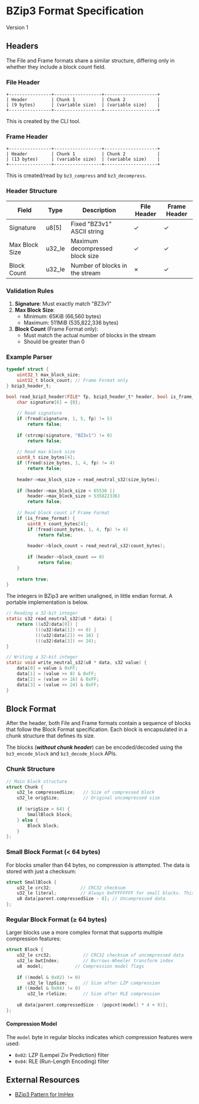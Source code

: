 # BZip3 Format Specification

Version 1

## Headers

The File and Frame formats share a similar structure, differing only in whether they include a
block count field.

### File Header

```
+----------------+------------------+--------------------+
| Header         | Chunk 1          | Chunk 2            |
| (9 bytes)      | (variable size)  | (variable size)    |
+----------------+------------------+--------------------+
```

This is created by the CLI tool.

### Frame Header

```
+----------------+------------------+--------------------+
| Header         | Chunk 1          | Chunk 2            |
| (13 bytes)     | (variable size)  | (variable size)    |
+----------------+------------------+--------------------+
```

This is created/read by `bz3_compress` and `bz3_decompress`.

### Header Structure

| Field          | Type   | Description                     | File Header | Frame Header |
| -------------- | ------ | ------------------------------- | ----------- | ------------ |
| Signature      | u8[5]  | Fixed "BZ3v1" ASCII string      | ✓           | ✓            |
| Max Block Size | u32_le | Maximum decompressed block size | ✓           | ✓            |
| Block Count    | u32_le | Number of blocks in the stream  | ✗           | ✓            |

### Validation Rules

1. **Signature**: Must exactly match "BZ3v1"
2. **Max Block Size**:
   - Minimum: 65KiB (66,560 bytes)
   - Maximum: 511MiB (535,822,336 bytes)
3. **Block Count** (Frame Format only):
   - Must match the actual number of blocks in the stream
   - Should be greater than 0

### Example Parser

```c
typedef struct {
    uint32_t max_block_size;
    uint32_t block_count; // Frame Format only
} bzip3_header_t;

bool read_bzip3_header(FILE* fp, bzip3_header_t* header, bool is_frame_format) {
    char signature[6] = {0};
    
    // Read signature
    if (fread(signature, 1, 5, fp) != 5)
        return false;
        
    if (strcmp(signature, "BZ3v1") != 0)
        return false;
        
    // Read max block size
    uint8_t size_bytes[4];
    if (fread(size_bytes, 1, 4, fp) != 4)
        return false;
        
    header->max_block_size = read_neutral_s32(size_bytes);
    
    if (header->max_block_size < 65536 || 
        header->max_block_size > 535822336)
        return false;
    
    // Read block count if Frame Format
    if (is_frame_format) {
        uint8_t count_bytes[4];
        if (fread(count_bytes, 1, 4, fp) != 4)
            return false;
            
        header->block_count = read_neutral_s32(count_bytes);
        
        if (header->block_count == 0)
            return false;
    }
    
    return true;
}
```

The integers in BZip3 are written unaligned, in little endian format.
A portable implementation is below.

```c
// Reading a 32-bit integer
static s32 read_neutral_s32(u8 * data) {
    return ((u32)data[0]) | 
           (((u32)data[1]) << 8) | 
           (((u32)data[2]) << 16) | 
           (((u32)data[3]) << 24);
}

// Writing a 32-bit integer
static void write_neutral_s32(u8 * data, s32 value) {
    data[0] = value & 0xFF;
    data[1] = (value >> 8) & 0xFF;
    data[2] = (value >> 16) & 0xFF;
    data[3] = (value >> 24) & 0xFF;
}
```

## Block Format

After the header, both File and Frame formats contain a sequence of blocks that follow the Block
Format specification. Each block is encapsulated in a chunk structure that defines its size.

The blocks (***without chunk header***) can be encoded/decoded using the `bz3_encode_block`
and `bz3_decode_block` APIs.

### Chunk Structure

```c
// Main block structure
struct Chunk {
    u32_le compressedSize;   // Size of compressed block
    u32_le origSize;         // Original uncompressed size
        
    if (origSize < 64) {
        SmallBlock block;
    } else {
        Block block;
    }
};
```

### Small Block Format (< 64 bytes)

For blocks smaller than 64 bytes, no compression is attempted. The data is stored with just a checksum:

```c
struct SmallBlock {
    u32_le crc32;           // CRC32 checksum
    u32_le literal;         // Always 0xFFFFFFFF for small blocks. This is basically an invalid `bwtIndex`
    u8 data[parent.compressedSize - 8]; // Uncompressed data
};
```

### Regular Block Format (≥ 64 bytes)

Larger blocks use a more complex format that supports multiple compression features:

```c
struct Block {
    u32_le crc32;            // CRC32 checksum of uncompressed data
    u32_le bwtIndex;         // Burrows-Wheeler transform index
    u8  model;            // Compression model flags
    
    if ((model & 0x02) != 0)     
        u32_le lzpSize;      // Size after LZP compression
    if ((model & 0x04) != 0)     
        u32_le rleSize;      // Size after RLE compression
        
    u8 data[parent.compressedSize - (popcnt(model) * 4 + 9)];
};
```

#### Compression Model

The `model` byte in regular blocks indicates which compression features were used:

- `0x02`: LZP (Lempel Ziv Prediction) filter
- `0x04`: RLE (Run-Length Encoding) filter

## External Resources

- [BZip3 Pattern for ImHex](https://github.com/WerWolv/ImHex-Patterns/pull/329)
